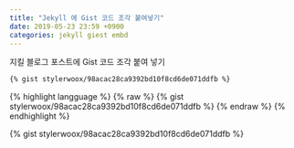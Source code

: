 ```yaml
---
title: "Jekyll 에 Gist 코드 조각 붙여넣기"
date: 2019-05-23 23:59 +0900
categories: jekyll giest embd
---
```

지킬 블로그 포스트에 Gist 코드 조각 붙여 넣기

```markdown
{% gist stylerwoox/98acac28ca9392bd10f8cd6de071ddfb %}
```

{% highlight langguage %}
{% raw %}
{% gist stylerwoox/98acac28ca9392bd10f8cd6de071ddfb %}
{% endraw %}
{% endhighlight %}

{% gist stylerwoox/98acac28ca9392bd10f8cd6de071ddfb %}
